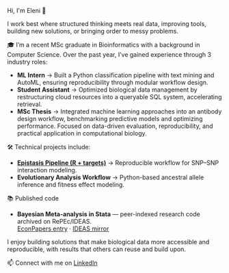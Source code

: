 Hi, I'm Eleni 👋

I work best where structured thinking meets real data, improving tools, building new solutions, or bringing order to messy problems.

🎓 I’m a recent MSc graduate in Bioinformatics with a background in Computer Science. Over the past year, I’ve gained experience through 3 industry roles:
- **ML Intern** → Built a Python classification pipeline with text mining and AutoML, ensuring reproducibility through modular workflow design.  
- **Student Assistant** → Optimized biological data management by restructuring cloud resources into a queryable SQL system, accelerating retrieval.  
- **MSc Thesis** → Integrated machine learning approaches into an antibody design workflow, benchmarking predictive models and optimizing performance. Focused on data-driven evaluation, reproducibility, and practical application in computational biology. 

🛠️ Technical projects include:
- **[Epistasis Pipeline (R + targets)](https://github.com/ElNikolaidou/epistasis_sorghum_project)** → Reproducible workflow for SNP–SNP interaction modeling.  
- **Evolutionary Analysis Workflow** → Python-based ancestral allele inference and fitness effect modeling.

📚 Published code
- **Bayesian Meta-analysis in Stata** — peer-indexed research code archived on RePEc/IDEAS.  
  [EconPapers entry](https://econpapers.repec.org/software/bocbocode/s459051.htm) · [IDEAS mirror](https://ideas.repec.org/c/boc/bocode/s459051.html)


I enjoy building solutions that make biological data more accessible and reproducible, with results that others can reuse and build upon.

📫 Connect with me on [LinkedIn](https://www.linkedin.com/in/eleninikolaidou)

